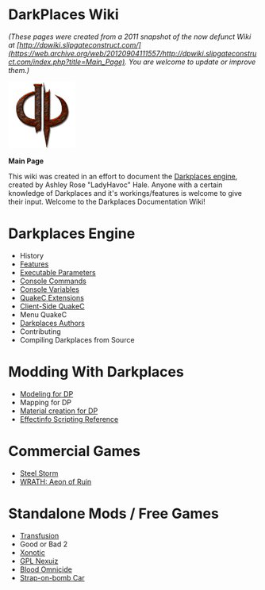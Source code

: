 DarkPlaces Wiki
===============

_(These pages were created from a 2011 snapshot of the now defunct Wiki at [http://dpwiki.slipgateconstruct.com/](https://web.archive.org/web/20120904111557/http://dpwiki.slipgateconstruct.com/index.php?title=Main_Page).
You are welcome to update or improve them.)_

![DarkPlaces Logo](assets/images/darkplaces.png)

**Main Page**

This wiki was created in an effort to document the [Darkplaces engine](https://icculus.org/twilight/darkplaces/), created by Ashley Rose "LadyHavoc" Hale.
Anyone with a certain knowledge of Darkplaces and it's workings/features is welcome to give their input. Welcome to the Darkplaces Documentation Wiki!

Darkplaces Engine
=================

-   History
-   [Features](Features)
-   [Executable Parameters](Parameters)
-   [Console Commands](Commands)
-   [Console Variables](CVars)
-   [QuakeC Extensions](Extensions)
-   [Client-Side QuakeC](CSQC)
-   Menu QuakeC
-   [Darkplaces Authors](Authors)
-   Contributing
-   Compiling Darkplaces from Source

Modding With Darkplaces
=======================

-   [Modeling for DP](Modeling)
-   Mapping for DP
-   [Material creation for DP](Materials)
-   [Effectinfo Scripting Reference](Effectinfo)

Commercial Games
================

-   [Steel Storm](http://steel-storm.com/)
-   [WRATH: Aeon of Ruin](http://www.wrath.game/)

Standalone Mods / Free Games
============================

-   [Transfusion](http://www.transfusion-game.com/)
-   Good or Bad 2
-   [Xonotic](http://www.xonotic.org/)
-   [GPL Nexuiz](http://www.alientrap.org/nexuiz/)
-   [Blood Omnicide](http://www.legacy-of-kain.ru/bo1/omnicide_eng.shtml)
-   [Strap-on-bomb Car](http://www.kot-in-action.com/)
